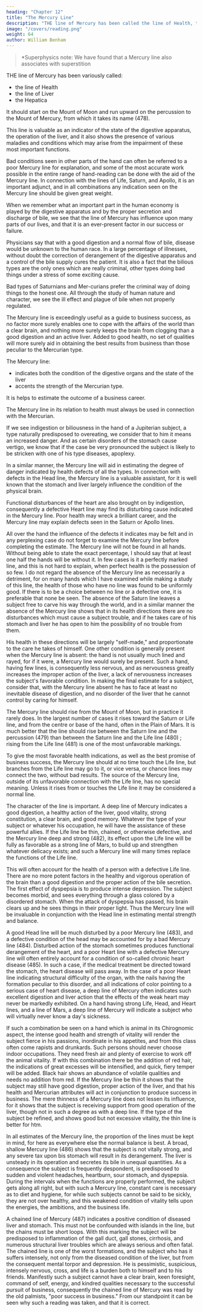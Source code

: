 ```yaml
---
heading: "Chapter 12"
title: "The Mercury Line"
description: "THE line of Mercury has been called the line of Health, the line of Liver, and the Hepatica"
image: "/covers/reading.png"
weight: 64
author: William Benham
---
```



> *Superphysics note: We have found that a Mercury line also associates with superstition



THE line of Mercury has been variously called:
- the line of Health
- the line of Liver
- the Hepatica

It should start on the Mount of Moon and run upward on the percussion to the Mount of Mercury, from which it takes its name (478).

This line is valuable as an indicator of the state of the digestive apparatus, the operation of the liver, and it also shows the presence of various maladies and conditions which may arise from the impairment of these most important functions. 

Bad conditions seen in other parts of the hand can often be referred to a poor Mercury line for explanation, and some of the most accurate work possible in the entire range of hand-reading can be done with the aid of the Mercury line. In connection with the lines of Life, Saturn, and Apollo, it is an important adjunct, and in all combinations any indication seen on the Mercury line should be given great weight. 

When we remember what an important part in the human economy is played by the digestive apparatus and by the proper secretion and discharge of bile, we see that the line of Mercury has influence upon many parts of our lives, and that it is an ever-present factor in our success or failure. 

Physicians say that with a good digestion and a normal flow of bile, disease would be unknown to the human race. In a large percentage of illnesses, without doubt the correction of derangement of the digestive apparatus and a control of the bile supply cures the patient. It is also a fact that the bilious types are the only ones which are really criminal, other types doing bad things under a stress of some exciting cause. 

Bad types of Saturnians and Mer-curians prefer the criminal way of doing things to the honest one. All through the study of human nature and character, we see the ill effect and plague of bile when not properly regulated. 

The Mercury line is exceedingly useful as a guide to business success, as no factor more surely enables one to cope with the affairs of the world than a clear brain, and nothing more surely keeps the brain from clogging than a good digestion and an active liver. Added to good health, no set of qualities will more surely aid in obtaining the best results from business than those peculiar to the Mercurian type. 

The Mercury line:
- indicates both the condition of the digestive organs and the state of the liver
- accents the strength of the Mercurian type.

It is helps to estimate the outcome of a business career. 

<!-- The Line Of Mercury 629 No. 478.  -->

The Mercury line in its relation to health must always be used in connection with the Mercurian. 

If we see indigestion or biliousness in the hand of a Jupiterian subject, a type naturally predisposed to overeating, we consider that to him it means an increased danger. And as certain disorders of the stomach cause vertigo, we know that if the case be very pronounced the subject is likely to be stricken with one of his type diseases, apoplexy. 

In a similar manner, the Mercury line will aid in estimating the degree of danger indicated by health defects of all the types. In connection with defects in the Head line, the Mercury line is a valuable assistant, for it is well known that the stomach and liver largely influence the condition of the physical brain.

Functional disturbances of the heart are also brought on by indigestion, consequently a defective Heart line may find its disturbing cause indicated in the Mercury line. Poor health may wreck a brilliant career, and the Mercury line may explain defects seen in the Saturn or Apollo lines. 

All over the hand the influence of the defects it indicates may be felt and in any perplexing case do not forget to examine the Mercury line before completing the estimate. The Mercury line will not be found in all hands. Without being able to state the exact percentage, I should say that at least one half the hands will be without it. In few cases is it a perfectly marked line, and this is not hard to explain, when perfect health is the possession of so few. I do not regard the absence of the Mercury line as necessarily a detriment, for on many hands which I have examined while making a study of this line, the health of those who have no line was found to be uniformly good. If there is to be a choice between no line or a defective one, it is preferable that none be seen. The absence of the Saturn line leaves a subject free to carve his way through the world, and in a similar manner the absence of the Mercury line shows that in its health directions there are no disturbances which must cause a subject trouble, and if he takes care of his stomach and liver he has open to him the possibility of no trouble from them. 

His health in these directions will be largely "self-made," and proportionate to the care he takes of himself. One other condition is generally present when the Mercury line is absent: the hand is not usually much lined and rayed, for if it were, a Mercury line would surely be present. Such a hand, having few lines, is consequently less nervous, and as nervousness greatly increases the improper action of the liver, a lack of nervousness increases the subject's favorable condition. In making the final estimate for a subject, consider that, with the Mercury line absent he has to face at least no inevitable disease of digestion, and no disorder of the liver that he cannot control by caring for himself. 

The Mercury line should rise from the Mount of Moon, but in practice it rarely does. In the largest number of cases it rises toward the Saturn or Life line, and from the centre or base of the hand, often in the Plain of Mars. It is much better that the line should rise between the Saturn line and the percussion (479) than between the Saturn line and the Life line (480) ; rising from the Life line (481) is one of the most unfavorable markings. 

To give the most favorable health indications, as well as the best promise of business success, the Mercury line should at no time touch the Life line, but branches from the Life line may go to it, or vice versa, or chance lines may connect the two, without bad results. The source of the Mercury line, outside of its unfavorable connection with the Life line, has no special meaning. Unless it rises from or touches the Life line it may be considered a normal line. 

The character of the line is important. A deep line of Mercury indicates a good digestion, a healthy action of the liver, good vitality, strong constitution, a clear brain, and good memory. Whatever the type of your subject or whatever his occupation, he will have the assistance of these powerful allies. If the Life line be thin, chained, or otherwise defective, and the Mercury line deep and strong (482), its effect upon the Life line will be fully as favorable as a strong line of Mars, to build up and strengthen whatever delicacy exists; and such a Mercury line will many times replace the functions of the Life line. 

This will often account for the health of a person with a defective Life line. There are no more potent factors in the healthy and vigorous operation of the brain than a good digestion and the proper action of the bile secretion. The first effect of dyspepsia is to produce intense depression. The subject becomes morbid, and sees everything through a glass colored by a disordered stomach. When the attack of dyspepsia has passed, his brain clears up and he sees things in their proper light. Thus the Mercury line will be invaluable in conjunction with the Head line in estimating mental strength and balance. 

A good Head line will be much disturbed by a poor Mercury line (483), and a defective condition of the head may be accounted for by a bad Mercury line (484). Disturbed action of the stomach sometimes produces functional derangement of the heart, and a poor Heart line with a defective Mercury line will often entirely account for a condition of so-called chronic heart disease (485). In such a case, if the medical treatment be directed toward the stomach, the heart disease will pass away. In the case of a poor Heart line indicating structural difficulty of the organ, with the nails having the formation peculiar to this disorder, and all indications of color pointing to a serious case of heart disease, a deep line of Mercury often indicates such excellent digestion and liver action that the effects of the weak heart may never be markedly exhibited. On a hand having strong Life, Head, and Heart lines, and a line of Mars, a deep line of Mercury will indicate a subject who will virtually never know a day's sickness. 

If such a combination be seen on a hand which is animal in its Chirognomic aspect, the intense good health and strength of vitality will render the subject fierce in his passions, inordinate in his appetites, and from this class often come rapists and drunkards. Such persons should never choose indoor occupations. They need fresh air and plenty of exercise to work off the animal vitality. If with this combination there be the addition of red hair, the indications of great excesses will be intensified, and quick, fiery temper will be added. Black hair shows an abundance of volatile qualities and needs no addition from red. If the Mercury line be thin it shows that the subject may still have good digestion, proper action of the liver, and that his health and Mercurian attributes will act in conjunction to produce success in business. The mere thinness of a Mercury line does not lessen its influence, for it shows that the subject is receiving support from good operation of the liver, though not in such a degree as with a deep line. If the type of the subject be refined, and shows good but not excessive vitality, the thin line is better for htm.

In all estimates of the Mercury line, the proportion of the lines must be kept in mind, for here as everywhere else the normal balance is best. A broad, shallow Mercury line (486) shows that the subject is not vitally strong, and any severe tax upon bis stomach will result in its derangement. The liver is unsteady in its operation and secretes its bile in unequal quantities. As a consequence the subject is frequently despondent, is predisposed to sudden and violent headaches, heartburn, sour stomach, and dyspepsia. During the intervals when the functions are properly performed, the subject gets along all right, but with such a Mercury line, constant care is necessary as to diet and hygiene, for while such subjects cannot be said to be sickly, they are not over healthy, and this weakened condition of vitality tells upon the energies, the ambitions, and the business life.

A chained line of Mercury (487) indicates a positive condition of diseased liver and stomach. This must not be confounded with islands in the line, but the chains must be short loops. With this marking the subject will be predisposed to inflammation of the gall duct, gall stones, cirrhosis, and numerous structural liver troubles which are always serious and often fatal. The chained line is one of the worst formations, and the subject who has it suffers intensely, not only from the diseased condition of the liver, but from the consequent mental torpor and depression. He is pessimistic, suspicious, intensely nervous, cross, and life is a burden both to himself and to his friends. Manifestly such a subject cannot have a clear brain, keen foresight, command of self, energy, and kindred qualities necessary to the successful pursuit of business, consequently the chained line of Mercury was read by the old palmists, "poor success in business." From our standpoint it can be seen why such a reading was taken, and that it is correct. 

<!-- The Line Of Mercury Part 2 633 No. 482. The Line Of Mercury Part 2 634 No. 483. The Line Of Mercury Part 2 635 No. 484. The Line Of Mercury Part 2 636 No. 485. The Line Of Mercury Part 2 637 No. 486. The Line Of Mercury Part 2 638 No. 487. -->

